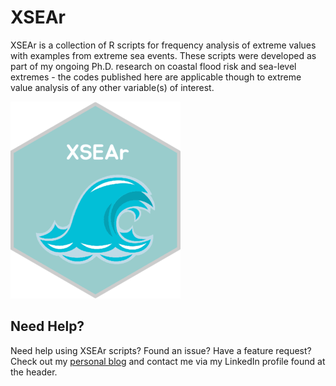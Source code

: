 # XSEAr
XSEAr is a collection of R scripts for frequency analysis of extreme values with examples from extreme sea events. These scripts were developed as part of my ongoing Ph.D. research on coastal flood risk and sea-level extremes - the codes published here are applicable though to extreme value analysis of any other variable(s) of interest.

![screen-png](./logo.png)

## Need Help?
Need help using XSEAr scripts? Found an issue? Have a feature request? Check out my
[personal blog](http://www.gboumis.com) and contact me via my LinkedIn profile found at the header.
